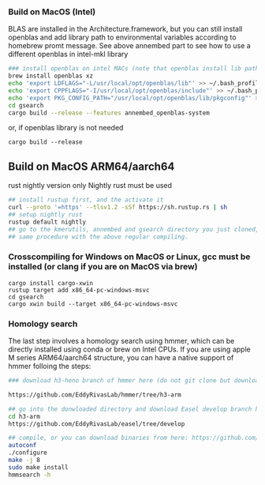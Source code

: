 ### Build on MacOS (Intel)

BLAS are installed in the Architecture.framework, but you can still install openblas and add library path to environmental variables according to homebrew promt message. See above annembed part to see how to use a different openblas in intel-mkl library

```bash
### install openblas on intel MACs (note that openblas install lib path is different on M1 MACs)
brew install openblas xz
echo 'export LDFLAGS="-L/usr/local/opt/openblas/lib"' >> ~/.bash_profile
echo 'export CPPFLAGS="-I/usr/local/opt/openblas/include"' >> ~/.bash_profile
echo 'export PKG_CONFIG_PATH="/usr/local/opt/openblas/lib/pkgconfig"' >> ~/.bash_profile
cd gsearch
cargo build --release --features annembed_openblas-system
```
or, if openblas library is not needed

```cargo build --release```

## Build on MacOS ARM64/aarch64

rust nightly version only
Nightly rust must be used
```bash
## install rustup first, and the activate it
curl --proto '=https' --tlsv1.2 -sSf https://sh.rustup.rs | sh
## setup nightly rust
rustup default nightly
## go to the kmerutils, annembed and gsearch directory you just cloned, and change the line: hnsw_rs =  {version = "0.1.19"} to hnsw_rs = {path = "../hnswlib-rs"} in both Cargo.toml
## same procedure with the above regular compiling.
```
### Crosscompiling for Windows on MacOS or Linux, gcc must be installed (or clang if you are on MacOS via brew)

```
cargo install cargo-xwin
rustup target add x86_64-pc-windows-msvc
cd gsearch
cargo xwin build --target x86_64-pc-windows-msvc

```

### Homology search


The last step involves a homology search using hmmer, which can be directly installed using conda or brew on Intel CPUs. If you are using apple M series ARM64/aarch64 structure, you can have a native support of hmmer folloing the steps:

```bash
### download h3-heno branch of hmmer here (do not git clone but download zip):

https://github.com/EddyRivasLab/hmmer/tree/h3-arm

## go into the donwloaded directory and download Easel develop branch here (do not git clone but download zip) :
cd h3-arm
https://github.com/EddyRivasLab/easel/tree/develop

## compile, or you can download binaries from here: https://github.com/jianshu93/hmmer-h3-arm
autoconf
./configure
make -j 8
sudo make install
hmmsearch -h
```
